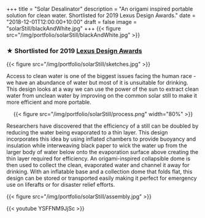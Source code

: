 +++
title = "Solar Desalinator"
description = "An origami inspired portable solution for clean water.  Shortlisted for 2019 Lexus Design Awards."
date = "2018-12-01T12:00:00+10:00"
draft = false
image = "solarStill/blackAndWhite.jpg"
+++
{{< figure src="/img/portfolio/solarStill/blackAndWhite.jpg" >}}

### ★ Shortlisted for 2019 [Lexus Design Awards](https://discoverlexus.com/experiences/lexus-design-award-2019)

{{< figure src="/img/portfolio/solarStill/sketches.jpg" >}}

Access to clean water is one of the biggest issues facing the human race - we have an abundance of water but most of it is unsuitable for drinking.  This design looks at a way we can use the power of the sun to extract clean water from unclean water by improving on the common solar still to make it more efficient and more portable. 

<center>
{{< figure src="/img/portfolio/solarStill/process.png" width="80%" >}}
</center>

Researchers have discovered that the efficiency of a still can be doubled by reducing the water being evaporated to a thin layer.  This design incorporates this idea by using inflated chambers to provide buoyancy and insulation while interweaving black paper to wick the water up from the larger body of water below onto the evaporation surface above creating the thin layer required for efficiency.
An origami-inspired collapsible dome is then used to collect the clean, evaporated water and channel it away for drinking.  With an inflatable base and a collection dome that folds flat, this design can be stored or transported easily making it perfect for emergency use on liferafts or for disaster relief efforts.  

{{< figure src="/img/portfolio/solarStill/assembly.jpg" >}}


{{< youtube YSFFNM9JjSc >}}


<!-- Building the solar desalinator: https://youtu.be/YSFFNM9JjSc -->
<!-- Lexus Design Award shortlist video: https://youtu.be/pdgOMWl3ldE -->
<!-- -->

